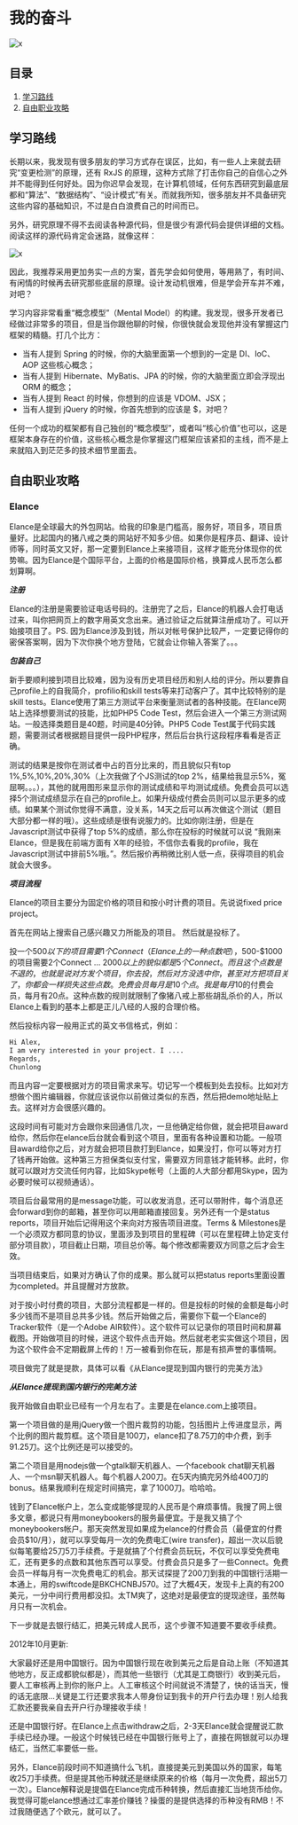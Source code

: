 # 我的奋斗

![x](./Resource/善良锋芒.png)

## 目录

1. [学习路线](#学习路线)
2. [自由职业攻略](#自由职业攻略)

## 学习路线

长期以来，我发现有很多朋友的学习方式存在误区，比如，有一些人上来就去研究“变更检测”的原理，还有 RxJS 的原理，这种方式除了打击你自己的自信心之外并不能得到任何好处。因为你迟早会发现，在计算机领域，任何东西研究到最底层都和“算法”、“数据结构”、“设计模式”有关。而就我所知，很多朋友并不具备研究这些内容的基础知识，不过是白白浪费自己的时间而已。

另外，研究原理不得不去阅读各种源代码，但是很少有源代码会提供详细的文档。阅读这样的源代码肯定会迷路，就像这样：

![x](./Resource/不看设计文档就读源代码.png)

因此，我推荐采用更加务实一点的方案，首先学会如何使用，等用熟了，有时间、有闲情的时候再去研究那些底层的原理。设计发动机很难，但是学会开车并不难，对吧？

学习内容非常看重“概念模型”（Mental Model）的构建。我发现，很多开发者已经做过非常多的项目，但是当你跟他聊的时候，你很快就会发现他并没有掌握这门框架的精髓。打几个比方：

- 当有人提到 Spring 的时候，你的大脑里面第一个想到的一定是 DI、IoC、AOP 这些核心概念；
- 当有人提到 Hibernate、MyBatis、JPA 的时候，你的大脑里面立即会浮现出 ORM 的概念；
- 当有人提到 React 的时候，你想到的应该是 VDOM、JSX；
- 当有人提到 jQuery 的时候，你首先想到的应该是 $，对吧？

任何一个成功的框架都有自己独创的“概念模型”，或者叫“核心价值”也可以，这是框架本身存在的价值，这些核心概念是你掌握这门框架应该紧扣的主线，而不是上来就陷入到茫茫多的技术细节里面去。

## 自由职业攻略

### Elance

Elance是全球最大的外包网站。给我的印象是门槛高，服务好，项目多，项目质量好。比起国内的猪八戒之类的网站好不知多少倍。如果你是程序员、翻译、设计师等，同时英文又好，那一定要到Elance上来接项目，这样才能充分体现你的优势嘛。因为Elance是个国际平台，上面的价格是国际价格，换算成人民币怎么都划算啊。

***注册***

Elance的注册是需要验证电话号码的。注册完了之后，Elance的机器人会打电话过来，叫你把网页上的数字用英文念出来。通过验证之后就算注册成功了。可以开始接项目了。PS. 因为Elance涉及到钱，所以对帐号保护比较严，一定要记得你的密保答案啊，因为下次你换个地方登陆，它就会让你输入答案了。。。

***包装自己***

新手要顺利接到项目比较难，因为没有历史项目经历和别人给的评分。所以要靠自己profile上的自我简介，profilio和skill tests等来打动客户了。其中比较特别的是skill tests。Elance使用了第三方测试平台来衡量测试者的各种技能。在Elance网站上选择想要测试的技能，比如PHP5 Code Test，然后会进入一个第三方测试网站。一般选择类题目是40题，时间是40分钟。PHP5 Code Test属于代码实践题，需要测试者根据题目提供一段PHP程序，然后后台执行这段程序看看是否正确。

测试的结果是按你在测试者中占的百分比来的，而且貌似只有top 1%,5%,10%,20%,30%（上次我做了个JS测试的top 2%，结果给我显示5%，冤屈啊。。。），其他的就用图形来显示你的测试成绩和平均测试成绩。免费会员可以选择5个测试成绩显示在自己的profile上。如果升级成付费会员则可以显示更多的成绩。如果某个测试你觉得不满意，没关系，14天之后可以再次做这个测试（题目大部分都一样的哦）。这些成绩是很有说服力的。比如你刚注册，但是在Javascript测试中获得了top 5%的成绩，那么你在投标的时候就可以说 “我刚来Elance，但是我在前端方面有 X年的经验，不信你去看我的profile，我在Javascript测试中排前5%哦。”。然后报价再稍微比别人低一点，获得项目的机会就会大很多。

***项目流程***

Elance的项目主要分为固定价格的项目和按小时计费的项目。先说说fixed price project。

首先在网站上搜索自己感兴趣又力所能及的项目。 然后就是投标了。

投一个$500以下的项目需要1个Connect（Elance上的一种点数吧），$500-$1000的项目需要2个Connect ... $2000以上的貌似都是5个Connect。而且这个点数是不退的，也就是说对方发个项目，你去投，然后对方没选中你，甚至对方把项目关了，你都会一样损失这些点数。免费会员每月是10个点。我是每月$10的付费会员，每月有20点。这种点数的规则就限制了像猪八戒上那些胡乱杀价的人，所以Elance上看到的基本上都是正儿八经的人报的合理价格。

然后投标内容一般用正式的英文书信格式，例如：

```md
Hi Alex,
I am very interested in your project. I ....
Regards,
Chunlong
```

而且内容一定要根据对方的项目需求来写。切记写一个模板到处去投标。比如对方想做个图片编辑器，你就应该说你以前做过类似的东西，然后把demo地址贴上去。这样对方会很感兴趣的。

这段时间有可能对方会跟你来回通信几次，一旦他确定给你做，就会把项目award给你，然后你在elance后台就会看到这个项目，里面有各种设置和功能。一般项目award给你之后，对方就会把项目款打到Elance，如果没打，你可以等对方打了钱再开始做。这种第三方担保类似支付宝，需要双方同意钱才能转移。此时，你就可以跟对方交流任何内容，比如Skype帐号（上面的人大部分都用Skype，因为必要时候可以视频通话）。

项目后台最常用的是message功能，可以收发消息，还可以带附件，每个消息还会forward到你的邮箱，甚至你可以用邮箱直接回复。另外还有一个是status reports，项目开始后记得用这个来向对方报告项目进度。Terms & Milestones是一个必须双方都同意的协议，里面涉及到项目的里程碑（可以在里程碑上协定支付部分项目款），项目截止日期，项目总价等。每个修改都需要双方同意之后才会生效。

当项目结束后，如果对方确认了你的成果。那么就可以把status reports里面设置为completed。并且提醒对方放款。

对于按小时付费的项目，大部分流程都是一样的。但是投标的时候的金额是每小时多少钱而不是项目总共多少钱。然后开始做之后，需要你下载一个Elance的Tracker软件（是一个Adobe AIR软件）。这个软件可以记录你的项目时间和屏幕截图。开始做项目的时候，进这个软件点击开始。然后就老老实实做这个项目，因为这个软件会不定期截屏上传的！万一被看到你在玩，那是有损声誉的事情啊。

项目做完了就是提款，具体可以看《从Elance提现到国内银行的完美方法》

***从Elance提现到国内银行的完美方法***

我开始做自由职业已经有一个月左右了。主要是在elance.com上接项目。

第一个项目做的是用jQuery做一个图片裁剪的功能，包括图片上传进度显示，两个比例的图片裁剪框。这个项目是100刀，elance扣了8.75刀的中介费，到手91.25刀。这个比例还是可以接受的。

第二个项目是用nodejs做一个gtalk聊天机器人、一个facebook chat聊天机器人、一个msn聊天机器人。每个机器人200刀。在5天内搞完另外给400刀的bonus。结果我顺利在规定时间搞完，拿了1000刀。哈哈哈。

钱到了Elance帐户上，怎么变成能够提现的人民币是个麻烦事情。我搜了网上很多文章，都说只有用moneybookers的服务最便宜。于是我又搞了个moneybookers帐户。那天突然发现如果成为elance的付费会员（最便宜的付费会员$10/月），就可以享受每月一次的免费电汇(wire transfer)，超出一次以后貌似每笔要给25刀5刀手续费。于是就搞了个付费会员玩玩，不仅可以享受免费电汇，还有更多的点数和其他东西可以享受。付费会员只是多了一些Connect。免费会员一样每月有一次免费电汇的机会。那天试探提了200刀到我的中国银行活期一本通上，用的swiftcode是BKCHCNBJ570。过了大概4天，发现卡上真的有200美元，一分中间行费用都没扣。太TM爽了，这绝对是最便宜的提现途径，虽然每月只有一次机会。

下一步就是去银行结汇，把美元转成人民币，这个步骤不知道要不要收手续费。

2012年10月更新:

大家最好还是用中国银行。因为中国银行现在收到美元之后是自动上账（不知道其他地方，反正成都貌似都是），而其他一些银行（尤其是工商银行）收到美元后，要人工审核再上到你的账户上。人工审核这个时间就说不清楚了，快的话当天，慢的话无底限...关键是工行还要求我本人带身份证到我卡的开户行去办理！别人给我汇款还要我亲自去开户行办理接收手续！

还是中国银行好。在Elance上点击withdraw之后，2-3天Elance就会提醒说汇款手续已经办理。一般这个时候钱已经在中国银行账号上了，直接在网银就可以办理结汇，当然汇率要低一些。

另外，Elance前段时间不知道搞什么飞机，直接提美元到美国以外的国家，每笔收25刀手续费。但是提其他币种就还是继续原来的价格（每月一次免费，超出5刀一次）。Elance解释说是提倡在Elance完成币种转换，然后直接汇当地货币给你。我觉得可能elance想通过汇率差价赚钱？操蛋的是提供选择的币种没有RMB！不过我随便选了个欧元，就可以了。
